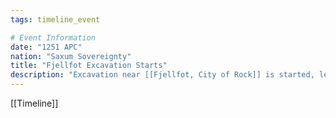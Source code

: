 ```yaml
---
tags: timeline_event

# Event Information
date: "1251 APC"
nation: "Saxum Sovereignty"
title: "Fjellfot Excavation Starts"
description: "Excavation near [[Fjellfot, City of Rock]] is started, leading to the construction of [[Fjellfot, City of Rock#Fjellgruve|Fjellgruve]]"
---
```

[[Timeline]]